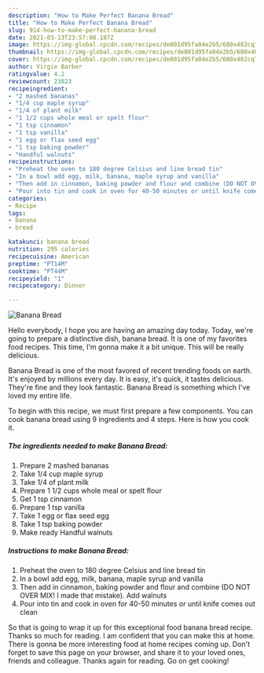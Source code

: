 ```yaml
---
description: "How to Make Perfect Banana Bread"
title: "How to Make Perfect Banana Bread"
slug: 914-how-to-make-perfect-banana-bread
date: 2021-03-13T23:57:08.187Z
image: https://img-global.cpcdn.com/recipes/de801d95fa04e2b5/680x482cq70/banana-bread-recipe-main-photo.jpg
thumbnail: https://img-global.cpcdn.com/recipes/de801d95fa04e2b5/680x482cq70/banana-bread-recipe-main-photo.jpg
cover: https://img-global.cpcdn.com/recipes/de801d95fa04e2b5/680x482cq70/banana-bread-recipe-main-photo.jpg
author: Virgie Barber
ratingvalue: 4.2
reviewcount: 23823
recipeingredient:
- "2 mashed bananas"
- "1/4 cup maple syrup"
- "1/4 of plant milk"
- "1 1/2 cups whole meal or spelt flour"
- "1 tsp cinnamon"
- "1 tsp vanilla"
- "1 egg or flax seed egg"
- "1 tsp baking powder"
- "Handful walnuts"
recipeinstructions:
- "Preheat the oven to 180 degree Celsius and line bread tin"
- "In a bowl add egg, milk, banana, maple syrup and vanilla"
- "Then add in cinnamon, baking powder and flour and combine (DO NOT OVER MIX! I made that mistake). Add walnuts"
- "Pour into tin and cook in oven for 40-50 minutes or until knife comes out clean"
categories:
- Recipe
tags:
- banana
- bread

katakunci: banana bread 
nutrition: 295 calories
recipecuisine: American
preptime: "PT14M"
cooktime: "PT44M"
recipeyield: "1"
recipecategory: Dinner

---
```



![Banana Bread](https://img-global.cpcdn.com/recipes/de801d95fa04e2b5/680x482cq70/banana-bread-recipe-main-photo.jpg)

Hello everybody, I hope you are having an amazing day today. Today, we're going to prepare a distinctive dish, banana bread. It is one of my favorites food recipes. This time, I'm gonna make it a bit unique. This will be really delicious.

Banana Bread is one of the most favored of recent trending foods on earth. It's enjoyed by millions every day. It is easy, it's quick, it tastes delicious. They're fine and they look fantastic. Banana Bread is something which I've loved my entire life.




To begin with this recipe, we must first prepare a few components. You can cook banana bread using 9 ingredients and 4 steps. Here is how you cook it.

<!--inarticleads1-->

##### The ingredients needed to make Banana Bread:

1. Prepare 2 mashed bananas
1. Take 1/4 cup maple syrup
1. Take 1/4 of plant milk
1. Prepare 1 1/2 cups whole meal or spelt flour
1. Get 1 tsp cinnamon
1. Prepare 1 tsp vanilla
1. Take 1 egg or flax seed egg
1. Take 1 tsp baking powder
1. Make ready Handful walnuts




<!--inarticleads2-->

##### Instructions to make Banana Bread:

1. Preheat the oven to 180 degree Celsius and line bread tin
1. In a bowl add egg, milk, banana, maple syrup and vanilla
1. Then add in cinnamon, baking powder and flour and combine (DO NOT OVER MIX! I made that mistake). Add walnuts
1. Pour into tin and cook in oven for 40-50 minutes or until knife comes out clean




So that is going to wrap it up for this exceptional food banana bread recipe. Thanks so much for reading. I am confident that you can make this at home. There is gonna be more interesting food at home recipes coming up. Don't forget to save this page on your browser, and share it to your loved ones, friends and colleague. Thanks again for reading. Go on get cooking!
